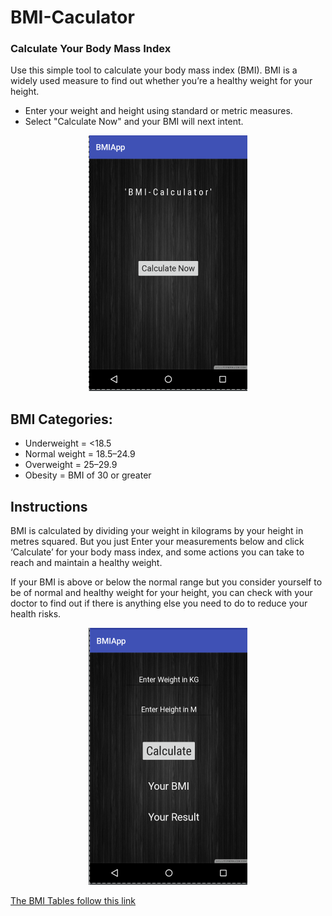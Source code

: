 # BMI-Caculator
### Calculate Your Body Mass Index
Use this simple tool to calculate your body mass index (BMI). BMI is a widely used measure to find out whether you’re a healthy weight for your height.
* Enter your weight and height using standard or metric measures.
* Select "Calculate Now" and your BMI will next intent.

<p align="center">
<img src="https://github.com/rdnasim/BMI-Caculator/blob/master/app/src/main/res/asset/home_screen%20.PNG">
</p>

## BMI Categories: 
* Underweight = <18.5
* Normal weight = 18.5–24.9 
* Overweight = 25–29.9 
* Obesity = BMI of 30 or greater

## Instructions
BMI is calculated by dividing your weight in kilograms by your height in metres squared. But you just Enter your measurements below and click ‘Calculate’ for your body mass index, and some actions you can take to reach and maintain a healthy weight.

If your BMI is above or below the normal range but you consider yourself to be of normal and healthy weight for your height, you can check with your doctor to find out if there is anything else you need to do to reduce your health risks.

<p align="center">
<img src="https://github.com/rdnasim/BMI-Caculator/blob/master/app/src/main/res/asset/second_screen.PNG">
</p>

[The BMI Tables follow this link](https://www.nhlbi.nih.gov/health/educational/lose_wt/BMI/bmi_tbl.htm)


